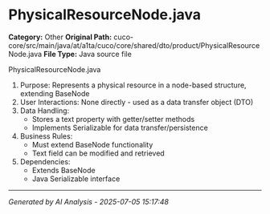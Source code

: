 # PhysicalResourceNode.java

**Category:** Other
**Original Path:** cuco-core/src/main/java/at/a1ta/cuco/core/shared/dto/product/PhysicalResourceNode.java
**File Type:** Java source file

PhysicalResourceNode.java
1. Purpose: Represents a physical resource in a node-based structure, extending BaseNode
2. User Interactions: None directly - used as a data transfer object (DTO)
3. Data Handling:
   - Stores a text property with getter/setter methods
   - Implements Serializable for data transfer/persistence
4. Business Rules:
   - Must extend BaseNode functionality
   - Text field can be modified and retrieved
5. Dependencies:
   - Extends BaseNode
   - Java Serializable interface

---
*Generated by AI Analysis - 2025-07-05 15:17:48*
